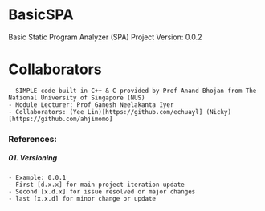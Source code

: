 # BasicSPA
Basic Static Program Analyzer (SPA) Project
Version: 0.0.2

# Collaborators
    - SIMPLE code built in C++ & C provided by Prof Anand Bhojan from The National University of Singapore (NUS)
    - Module Lecturer: Prof Ganesh Neelakanta Iyer
    - Collaborators: (Yee Lin)[https://github.com/echuayl] (Nicky)[https://github.com/ahjimomo]


### References:
##### 01. Versioning
    - Example: 0.0.1
    - First [d.x.x] for main project iteration update
    - Second [x.d.x] for issue resolved or major changes
    - last [x.x.d] for minor change or update